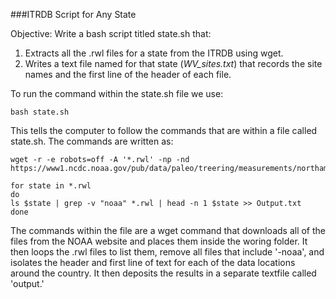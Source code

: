 ###ITRDB Script for Any State

Objective: Write a bash script titled state.sh that:
1)	Extracts all the .rwl files for a state from the ITRDB using wget.
2)	Writes a text file named for that state (_WV_sites.txt_) that records the site names and the first line of the header of each file.

To run the command within the state.sh file we use:
```
bash state.sh
```
This tells the computer to follow the commands that are within a file called state.sh. The commands are written as:
```
wget -r -e robots=off -A '*.rwl' -np -nd https://www1.ncdc.noaa.gov/pub/data/paleo/treering/measurements/northamerica/usa/

for state in *.rwl
do
ls $state | grep -v "noaa" *.rwl | head -n 1 $state >> Output.txt
done
```
The commands within the file are a wget command that downloads all of the files from the NOAA website and places them inside the woring folder. It then loops the .rwl files to list them, remove all files that include '-noaa', and isolates the header and first line of text for each of the data locations around the country. It then deposits the results in a separate textfile called 'output.'
